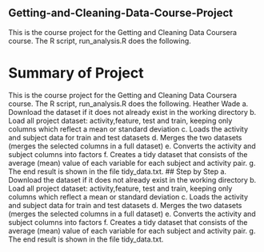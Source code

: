 ## Getting-and-Cleaning-Data-Course-Project
This is the course project for the Getting and Cleaning Data Coursera course. The R script, run_analysis.R does the following.

<h1 id=summary>Summary of Project </h1>
This is the course project for the Getting and Cleaning Data Coursera course. The R script, run_analysis.R does the following. Heather Wade a. Download the dataset if it does not already exist in the working directory b. Load all project dataset: activity,feature, test and train, keeping only columns which reflect a mean or standard deviation c. Loads the activity and subject data for train and test datasets d. Merges the two datasets (merges the selected columns in a full dataset) e. Converts the activity and subject columns into factors f. Creates a tidy dataset that consists of the average (mean) value of each variable for each subject and activity pair. g. The end result is shown in the file tidy_data.txt.
## Step by Step 
a. Download the dataset if it does not already exist in the working directory
b. Load all project dataset: activity,feature, test and train, keeping only columns which reflect a mean or standard deviation
c. Loads the activity and subject data for train and test datasets
d. Merges the two datasets (merges the selected columns in a full dataset)
e. Converts the activity and subject columns into factors
f. Creates a tidy dataset that consists of the average (mean) value of each variable for each subject and activity pair.
g. The end result is shown in the file tidy_data.txt.
